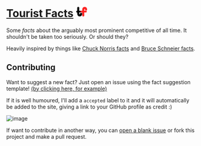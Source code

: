 # [**Tourist Facts**](https://touristfacts.dikson.xyz) <img src="/img/tf.png" height="30px">

Some _facts_ about the arguably most prominent competitive of all time. It shouldn't be taken too seriously. Or should they?

Heavily inspired by things like [Chuck Norris facts](https://chucknorrisfacts.net/top-100) and [Bruce Schneier facts](https://www.schneierfacts.com/).

## Contributing

Want to suggest a new fact? Just open an issue using the fact suggestion template! [(by clicking here, for example)](https://github.com/diksown/touristfacts/issues/new?assignees=&labels=&template=fact-suggestion.md&title=Fact+suggestion)

If it is well humoured, I'll add a `accepted` label to it and it will automatically be added to the site, giving a link to your GitHub profile as credit :)

![image](https://user-images.githubusercontent.com/49994083/139151298-28ea784b-4e99-47e3-8633-aadc2de61f6f.png)


If want to contribute in another way, you can [open a blank issue](https://github.com/diksown/touristfacts/issues/new) or fork this project and make a pull request. 
